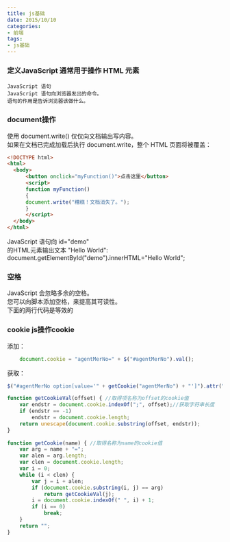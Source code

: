 ```yaml
---
title: js基础
date: 2015/10/10
categories:
- 前端
tags:
- js基础
---
```


### 定义JavaScript 通常用于操作 HTML 元素     
	JavaScript 语句     
	JavaScript 语句向浏览器发出的命令。      
	语句的作用是告诉浏览器该做什么。      

### document操作	    
使用 document.write() 仅仅向文档输出写内容。    
如果在文档已完成加载后执行 document.write，整个 HTML 页面将被覆盖：  	  
  ```html  
  <!DOCTYPE html>  
  <html>  
  	<body>  
  		<button onclick="myFunction()">点击这里</button>  
  		<script>  
  		function myFunction()  
  		{  
  		document.write("糟糕！文档消失了。");  
  		}  
  		</script>  
  	</body>  
  </html>  
  ```
JavaScript 语句向 id="demo"   
的HTML元素输出文本 "Hello World":
document.getElementById("demo").innerHTML="Hello World";  
	  
### 空格      
  JavaScript 会忽略多余的空格。    
	您可以向脚本添加空格，来提高其可读性。    
	下面的两行代码是等效的    
  
### cookie  js操作cookie       
                 
添加：
```js     
	document.cookie = "agentMerNo=" + $("#agentMerNo").val();          
```

获取：  
```js
$("#agentMerNo option[value='" + getCookie("agentMerNo") + "']").attr("selected", "selected");          

function getCookieVal(offset) { //取得项名称为offset的cookie值           
	var endstr = document.cookie.indexOf(";", offset);//获取字符串长度          
	if (endstr == -1)          
		endstr = document.cookie.length;          
	return unescape(document.cookie.substring(offset, endstr));          
}          
        
function getCookie(name) { //取得名称为name的cookie值           
	var arg = name + "=";          
	var alen = arg.length;          
	var clen = document.cookie.length;          
	var i = 0;          
	while (i < clen) {          
		var j = i + alen;          
		if (document.cookie.substring(i, j) == arg)          
			return getCookieVal(j);          
		i = document.cookie.indexOf(" ", i) + 1;          
		if (i == 0)          
			break;          
	}          
	return "";          
}          
```          
